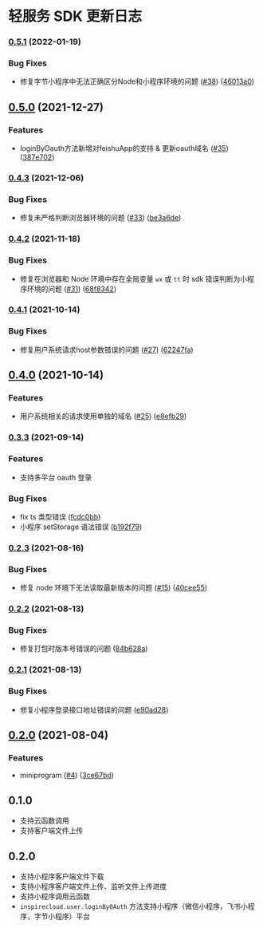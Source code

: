 # 轻服务 SDK 更新日志

### [0.5.1](https://www.github.com/bytedance/byteinspire-js-sdk/compare/v0.5.0...v0.5.1) (2022-01-19)


### Bug Fixes

* 修复字节小程序中无法正确区分Node和小程序环境的问题 ([#38](https://www.github.com/bytedance/byteinspire-js-sdk/issues/38)) ([46013a0](https://www.github.com/bytedance/byteinspire-js-sdk/commit/46013a0bf58c18c87e31e48855f5496580624e40))

## [0.5.0](https://www.github.com/bytedance/byteinspire-js-sdk/compare/v0.4.3...v0.5.0) (2021-12-27)


### Features

* loginByOauth方法新增对feishuApp的支持 & 更新oauth域名 ([#35](https://www.github.com/bytedance/byteinspire-js-sdk/issues/35)) ([387e702](https://www.github.com/bytedance/byteinspire-js-sdk/commit/387e70294e98f4eb4495b4b36e6651bdf30400be))

### [0.4.3](https://www.github.com/bytedance/byteinspire-js-sdk/compare/v0.4.2...v0.4.3) (2021-12-06)


### Bug Fixes

* 修复未严格判断浏览器环境的问题 ([#33](https://www.github.com/bytedance/byteinspire-js-sdk/issues/33)) ([be3a6de](https://www.github.com/bytedance/byteinspire-js-sdk/commit/be3a6de1416617088176eee03d2a8d375ab6891a))

### [0.4.2](https://www.github.com/bytedance/byteinspire-js-sdk/compare/v0.4.1...v0.4.2) (2021-11-18)


### Bug Fixes

* 修复在浏览器和 Node 环境中存在全局变量 `wx` 或 `tt` 时 sdk 错误判断为小程序环境的问题 ([#31](https://www.github.com/bytedance/byteinspire-js-sdk/issues/31)) ([68f8342](https://www.github.com/bytedance/byteinspire-js-sdk/commit/68f8342197c41391c9371672d82629d516748bfc))

### [0.4.1](https://www.github.com/bytedance/byteinspire-js-sdk/compare/v0.4.0...v0.4.1) (2021-10-14)


### Bug Fixes

* 修复用户系统请求host参数错误的问题 ([#27](https://www.github.com/bytedance/byteinspire-js-sdk/issues/27)) ([62247fa](https://www.github.com/bytedance/byteinspire-js-sdk/commit/62247fa18da2bae3a3e31380251f7733f3c6813d))

## [0.4.0](https://www.github.com/bytedance/byteinspire-js-sdk/compare/v0.3.3...v0.4.0) (2021-10-14)


### Features

* 用户系统相关的请求使用单独的域名 ([#25](https://www.github.com/bytedance/byteinspire-js-sdk/issues/25)) ([e8efb29](https://www.github.com/bytedance/byteinspire-js-sdk/commit/e8efb29b432b35a355afd91fa1d78f62704e1bab))

### [0.3.3](https://www.github.com/bytedance/byteinspire-js-sdk/compare/v0.2.3...v0.3.3) (2021-09-14)


### Features

* 支持多平台 oauth 登录

### Bug Fixes

* fix ts 类型错误 ([fcdc0bb](https://www.github.com/bytedance/byteinspire-js-sdk/commit/fcdc0bb492bfb4da5a42fb59bf2c3d56bc7db400))
* 小程序 setStorage 语法错误 ([b192f79](https://www.github.com/bytedance/byteinspire-js-sdk/commit/b192f7993b025c477e0a63d81a7cef4256bd4b40))

### [0.2.3](https://www.github.com/bytedance/byteinspire-js-sdk/compare/v0.2.2...v0.2.3) (2021-08-16)


### Bug Fixes

* 修复 node 环境下无法读取最新版本的问题 ([#15](https://www.github.com/bytedance/byteinspire-js-sdk/issues/15)) ([40cee55](https://www.github.com/bytedance/byteinspire-js-sdk/commit/40cee55d8f3a0f5e8f228c2d8b1f385ef44b3fe9))

### [0.2.2](https://www.github.com/bytedance/byteinspire-js-sdk/compare/v0.2.1...v0.2.2) (2021-08-13)


### Bug Fixes

* 修复打包时版本号错误的问题 ([84b628a](https://www.github.com/bytedance/byteinspire-js-sdk/commit/84b628a1be83916f1651f80ce7ecf1f12fed15a1))

### [0.2.1](https://www.github.com/bytedance/byteinspire-js-sdk/compare/v0.2.0...v0.2.1) (2021-08-13)


### Bug Fixes

* 修复小程序登录接口地址错误的问题 ([e90ad28](https://www.github.com/bytedance/byteinspire-js-sdk/commit/e90ad285fadd31bf37b4b596e1adb20a8615202c))

## [0.2.0](https://www.github.com/bytedance/byteinspire-js-sdk/compare/v0.1.0...v0.2.0) (2021-08-04)


### Features

* miniprogram ([#4](https://www.github.com/bytedance/byteinspire-js-sdk/issues/4)) ([3ce67bd](https://www.github.com/bytedance/byteinspire-js-sdk/commit/3ce67bd3a47a1850d09cb5d56e79a0fcb9ffd9a3))

## 0.1.0

- 支持云函数调用
- 支持客户端文件上传

## 0.2.0

- 支持小程序客户端文件下载
- 支持小程序客户端文件上传、监听文件上传进度
- 支持小程序调用云函数
- `inspirecloud.user.loginByOAuth` 方法支持小程序（微信小程序，飞书小程序，字节小程序）平台
